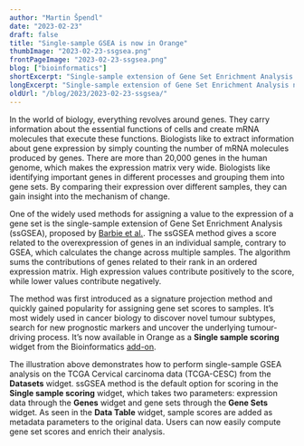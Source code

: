 ```yaml
---
author: "Martin Špendl"
date: "2023-02-23"
draft: false
title: "Single-sample GSEA is now in Orange"
thumbImage: "2023-02-23-ssgsea.png"
frontPageImage: "2023-02-23-ssgsea.png"
blog: ["bioinformatics"]
shortExcerpt: "Single-sample extension of Gene Set Enrichment Analysis now in Bioinformatics add-on."
longExcerpt: "Single-sample extension of Gene Set Enrichment Analysis now in Bioinformatics add-on."
oldUrl: "/blog/2023/2023-02-23-ssgsea/"
---
```


In the world of biology, everything revolves around genes. They carry information about the essential functions of cells and create mRNA molecules that execute these functions. Biologists like to extract information about gene expression by simply counting the number of mRNA molecules produced by genes. There are more than 20,000 genes in the human genome, which makes the expression matrix very wide. Biologists like identifying important genes in different processes and grouping them into gene sets. By comparing their expression over different samples, they can gain insight into the mechanism of change.

One of the widely used methods for assigning a value to the expression of a gene set is the single-sample extension of Gene Set Enrichment Analysis (ssGSEA), proposed by [Barbie et al.](https://www.nature.com/articles/nature08460). The ssGSEA method gives a score related to the overexpression of genes in an individual sample, contrary to GSEA, which calculates the change across multiple samples. The algorithm sums the contributions of genes related to their rank in an ordered expression matrix. High expression values contribute positively to the score, while lower values contribute negatively.

The method was first introduced as a signature projection method and quickly gained popularity for assigning gene set scores to samples. It’s most widely used in cancer biology to discover novel tumour subtypes, search for new prognostic markers and uncover the underlying tumour-driving process. It’s now available in Orange as a **Single sample scoring** widget from the Bioinformatics [add-on](https://github.com/biolab/orange3-bioinformatics).

<WindowScreenshot src="2023-02-23-ssgsea.png" />

The illustration above demonstrates how to perform single-sample GSEA analysis on the TCGA Cervical carcinoma data (TCGA-CESC) from the **Datasets** widget. ssGSEA method is the default option for scoring in the **Single sample scoring** widget, which takes two parameters: expression data through the **Genes** widget and gene sets through the **Gene Sets** widget. As seen in the **Data Table** widget, sample scores are added as metadata parameters to the original data. Users can now easily compute gene set scores and enrich their analysis.
